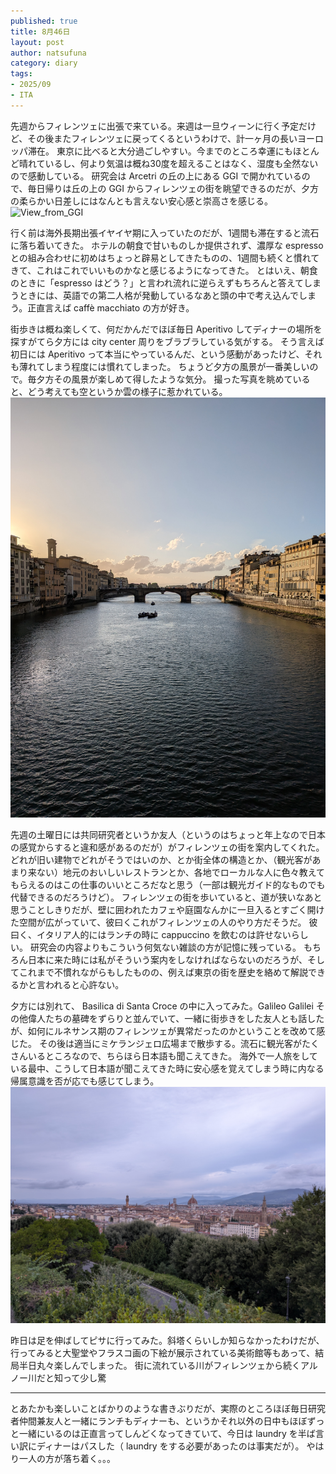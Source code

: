 ```yaml
--- 
published: true
title: 8月46日
layout: post
author: natsufuna
category: diary
tags: 
- 2025/09
- ITA
---
```

先週からフィレンツェに出張で来ている。来週は一旦ウィーンに行く予定だけど、その後またフィレンツェに戻ってくるというわけで、計一ヶ月の長いヨーロッパ滞在。
東京に比べると大分過ごしやすい。今までのところ幸運にもほとんど晴れているし、何より気温は概ね30度を超えることはなく、湿度も全然ないので感動している。
研究会は Arcetri の丘の上にある GGI で開かれているので、毎日帰りは丘の上の GGI からフィレンツェの街を眺望できるのだが、夕方の柔らかい日差しにはなんとも言えない安心感と崇高さを感じる。
![View_from_GGI](/_assets/images/2025/Sep/20250909_view_from_GGI.jpg)

行く前は海外長期出張イヤイヤ期に入っていたのだが、1週間も滞在すると流石に落ち着いてきた。
ホテルの朝食で甘いものしか提供されず、濃厚な espresso との組み合わせに初めはちょっと辟易としてきたものの、1週間も続くと慣れてきて、これはこれでいいものかなと感じるようになってきた。
とはいえ、朝食のときに「espresso はどう？」と言われ流れに逆らえずもちろんと答えてしまうときには、英語での第二人格が発動しているなあと頭の中で考え込んでしまう。正直言えば caffè macchiato の方が好き。

街歩きは概ね楽しくて、何だかんだでほぼ毎日 Aperitivo してディナーの場所を探すがてら夕方には city center 周りをブラブラしている気がする。
そう言えば初日には Aperitivo って本当にやっているんだ、という感動があったけど、それも薄れてしまう程度には慣れてしまった。
ちょうど夕方の風景が一番美しいので。毎夕方その風景が楽しめて得したような気分。
撮った写真を眺めていると、どう考えても空というか雲の様子に惹かれている。
![View_from_GGI](/_assets/images/2025/Sep/20250911_view_from_bridge.jpg)

先週の土曜日には共同研究者というか友人（というのはちょっと年上なので日本の感覚からすると違和感があるのだが）がフィレンツェの街を案内してくれた。どれが旧い建物でどれがそうではいのか、とか街全体の構造とか、（観光客があまり来ない）地元のおいしいレストランとか、各地でローカルな人に色々教えてもらえるのはこの仕事のいいところだなと思う（一部は観光ガイド的なものでも代替できるのだろうけど）。
フィレンツェの街を歩いていると、道が狭いなあと思うことしきりだが、壁に囲われたカフェや庭園なんかに一旦入るとすごく開けた空間が広がっていて、彼曰くこれがフィレンツェの人のやり方だそうだ。
彼曰く、イタリア人的にはランチの時に cappuccino を飲むのは許せないらしい。
研究会の内容よりもこういう何気ない雑談の方が記憶に残っている。
もちろん日本に来た時には私がそういう案内をしなければならないのだろうが、そしてこれまで不慣れながらもしたものの、例えば東京の街を歴史を絡めて解説できるかと言われると心許ない。

夕方には別れて、 Basilica di Santa Croce の中に入ってみた。Galileo Galilei その他偉人たちの墓碑をずらりと並んでいて、一緒に街歩きをした友人とも話したが、如何にルネサンス期のフィレンツェが異常だったのかということを改めて感じた。
その後は適当にミケランジェロ広場まで散歩する。流石に観光客がたくさんいるところなので、ちらほら日本語も聞こえてきた。
海外で一人旅をしている最中、こうして日本語が聞こえてきた時に安心感を覚えてしまう時に内なる帰属意識を否が応でも感じてしまう。
![View_from_GGI](/_assets/images/2025/Sep/20250913_view_from_plaza.jpg)

昨日は足を伸ばしてピサに行ってみた。斜塔くらいしか知らなかったわけだが、行ってみると大聖堂やフラスコ画の下絵が展示されている美術館等もあって、結局半日丸々楽しんでしまった。
街に流れている川がフィレンツェから続くアルノー川だと知って少し驚

---
とあたかも楽しいことばかりのような書きぶりだが、実際のところほぼ毎日研究者仲間兼友人と一緒にランチもディナーも、というかそれ以外の日中もほぼずっと一緒にいるのは正直言ってしんどくなってきていて、今日は laundry を半ば言い訳にディナーはパスした（ laundry をする必要があったのは事実だが）。
やはり一人の方が落ち着く。。。